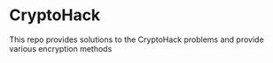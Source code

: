 # CryptoHack
This repo provides solutions to the CryptoHack problems and provide various encryption methods
